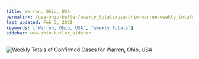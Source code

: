 ```yaml
---
title: Warren, Ohio, USA
permalink: /usa-ohio-butler/weekly_totals/usa-ohio-warren-weekly_totals.html
last_updated: Feb 3, 2021
keywords: ["Warren, Ohio, USA", "weekly totals"]
sidebar: usa-ohio-butler_sidebar
---
```


![Weekly Totals of Confirmed Cases for Warren, Ohio, USA](/covid_tracker/images/graphs/usa-ohio-warren-weekly_totals_graph.png)
